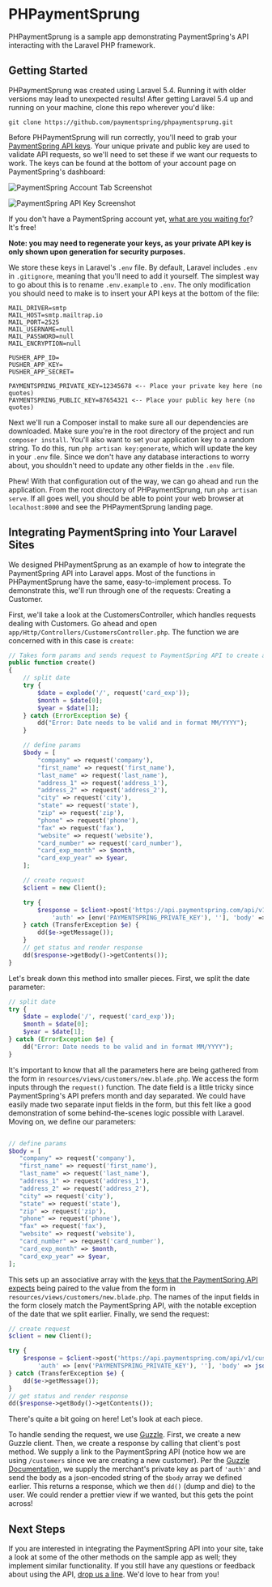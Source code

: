 # PHPaymentSprung

PHPaymentSprung is a sample app demonstrating PaymentSpring's API interacting with the Laravel PHP framework.

## Getting Started

PHPaymentSprung was created using Laravel 5.4. Running it with older versions may lead to unexpected results! After getting Laravel 5.4 up and running on your machine, clone this repo wherever you'd like:

`git clone https://github.com/paymentspring/phpaymentsprung.git`

Before PHPaymentSprung will run correctly, you'll need to grab your [PaymentSpring API keys](https://manage.paymentspring.com/account). Your unique private and public key are used to validate API requests, so we'll need to set these if we want our requests to work. The keys can be found at the bottom of your account page on PaymentSpring's dashboard:

![PaymentSpring Account Tab Screenshot](/public/ACCOUNT.png?raw-true "PaymentSpring API Key Screenshot")

![PaymentSpring API Key Screenshot](/public/API_KEY.png?raw=true "PaymentSpring API Key Screenshot")

If you don't have a PaymentSpring account yet, [what are you waiting for](https://paymentspring.com/signup/)? It's free!

**Note: you may need to regenerate your keys, as your private API key is only shown upon generation for security purposes.**

We store these keys in Laravel's `.env` file. By default, Laravel includes `.env` in `.gitignore`, meaning that you'll need to add it yourself. The simplest way to go about this is to rename `.env.example` to `.env`. The only modification you should need to make is to insert your API keys at the bottom of the file:

```
MAIL_DRIVER=smtp
MAIL_HOST=smtp.mailtrap.io
MAIL_PORT=2525
MAIL_USERNAME=null
MAIL_PASSWORD=null
MAIL_ENCRYPTION=null

PUSHER_APP_ID=
PUSHER_APP_KEY=
PUSHER_APP_SECRET=

PAYMENTSPRING_PRIVATE_KEY=12345678 <-- Place your private key here (no quotes)
PAYMENTSPRING_PUBLIC_KEY=87654321 <-- Place your public key here (no quotes)
```

Next we'll run a Composer install to make sure all our dependencies are downloaded. Make sure you're in the root directory of the project and run `composer install`. You'll also want to set your application key to a random string. To do this, run `php artisan key:generate`, which will update the key in your `.env` file. Since we don't have any database interactions to worry about, you shouldn't need to update any other fields in the `.env` file.

Phew! With that configuration out of the way, we can go ahead and run the application. From the root directory of PHPaymentSprung, run `php artisan serve`. If all goes well, you should be able to point your web browser at `localhost:8000` and see the PHPaymentSprung landing page.

## Integrating PaymentSpring into Your Laravel Sites

We designed PHPaymentSprung as an example of how to integrate the PaymentSpring API into Laravel apps. Most of the functions in PHPaymentSprung have the same, easy-to-implement process. To demonstrate this, we'll run through one of the requests: Creating a Customer.

First, we'll take a look at the CustomersController, which handles requests dealing with Customers. Go ahead and open `app/Http/Controllers/CustomersController.php`. The function we are concerned with in this case is `create`:

```PHP
// Takes form params and sends request to PaymentSpring API to create a customer.
public function create()
{
    // split date
    try {
        $date = explode('/', request('card_exp'));   
        $month = $date[0];
        $year = $date[1];
    } catch (ErrorException $e) {
        dd("Error: Date needs to be valid and in format MM/YYYY");
    }

    // define params
    $body = [
        "company" => request('company'),
        "first_name" => request('first_name'),
        "last_name" => request('last_name'),
        "address_1" => request('address_1'),
        "address_2" => request('address_2'),
        "city" => request('city'),
        "state" => request('state'),
        "zip" => request('zip'),
        "phone" => request('phone'),
        "fax" => request('fax'),
        "website" => request('website'),
        "card_number" => request('card_number'),
        "card_exp_month" => $month,
        "card_exp_year" => $year,
    ];

    // create request
    $client = new Client();

    try {
        $response = $client->post('https://api.paymentspring.com/api/v1/customers', [
            'auth' => [env('PAYMENTSPRING_PRIVATE_KEY'), ''], 'body' => json_encode($body)]);
    } catch (TransferException $e) {
        dd($e->getMessage());
    }
    // get status and render response
    dd($response->getBody()->getContents());
}

```
Let's break down this method into smaller pieces. First, we split the date parameter:

```PHP
// split date
try {
    $date = explode('/', request('card_exp'));   
    $month = $date[0];
    $year = $date[1];
} catch (ErrorException $e) {
    dd("Error: Date needs to be valid and in format MM/YYYY");
}

```

 It's important to know that all the parameters here are being gathered from the form in `resources/views/customers/new.blade.php`. We access the form inputs through the `request()` function. The date field is a little tricky since PaymentSpring's API prefers month and day separated. We could have easily made two separate input fields in the form, but this felt like a good demonstration of some behind-the-scenes logic possible with Laravel. Moving on, we define our parameters:

 ```PHP

// define params
$body = [
    "company" => request('company'),
    "first_name" => request('first_name'),
    "last_name" => request('last_name'),
    "address_1" => request('address_1'),
    "address_2" => request('address_2'),
    "city" => request('city'),
    "state" => request('state'),
    "zip" => request('zip'),
    "phone" => request('phone'),
    "fax" => request('fax'),
    "website" => request('website'),
    "card_number" => request('card_number'),
    "card_exp_month" => $month,
    "card_exp_year" => $year,
];

 ```

This sets up an associative array with the [keys that the PaymentSpring API expects](https://paymentspring.com/developers/#create-a-customer) being paired to the value from the form in `resources/views/customers/new.blade.php`. The names of the input fields in the form closely match the PaymentSpring API, with the notable exception of the date that we split earlier. Finally, we send the request:

```PHP
// create request
$client = new Client();

try {
    $response = $client->post('https://api.paymentspring.com/api/v1/customers', [
        'auth' => [env('PAYMENTSPRING_PRIVATE_KEY'), ''], 'body' => json_encode($body)]);
} catch (TransferException $e) {
    dd($e->getMessage());
}
// get status and render response
dd($response->getBody()->getContents());
```

There's quite a bit going on here! Let's look at each piece. 

To handle sending the request, we use [Guzzle](http://docs.guzzlephp.org/en/latest/). First, we create a new Guzzle client. Then, we create a response by calling that client's post method. We supply a link to the PaymentSpring API (notice how we are using `/customers` since we are creating a new customer). Per the [Guzzle Documentation](http://docs.guzzlephp.org/en/latest/quickstart.html#making-a-request), we supply the merchant's private key as part of `'auth'` and send the body as a json-encoded string of the `$body` array we defined earlier. This returns a response, which we then `dd()` (dump and die) to the user. We could render a prettier view if we wanted, but this gets the point across!

## Next Steps
If you are interested in integrating the PaymentSpring API into your site, take a look at some of the other methods on the sample app as well; they implement similar functionality. If you still have any questions or feedback about using the API, [drop us a line](https://paymentspring.com/contact/). We'd love to hear from you!